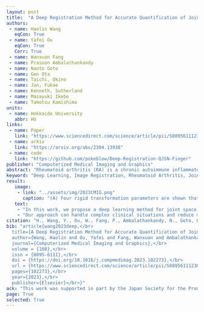 ```yaml
---
layout: post
title:  "A Deep Registration Method for Accurate Quantification of Joint Space Narrowing Progression in Rheumatoid Arthritis"
authors:
 - name: Haolin Wang
   eqCon: True
 - name: Yafei Ou
   eqCon: True
   Corr: True
 - name: Wanxuan Fang
 - name: Prasoon Ambalathankandy
 - name: Naoto Goto
 - name: Gen Ota
 - name: Taichi, Okino
 - name: Jun, Fukae
 - name: Kenneth, Sutherland
 - name: Masayuki Ikebe
 - name: Tamotsu Kamishima
units:
 - name: Hokkaido University
   abbr: HU
links:
 - name: Paper
   link: "https://www.sciencedirect.com/science/article/pii/S0895611123000915"
 - name: arXiv
   link: "https://arxiv.org/abs/2304.13938"
 - name: code
   link: "https://github.com/pokeblow/Deep-Registration-QJSN-Finger"
publisher: "Computerized Medical Imaging and Graphics"
abstract: "Rheumatoid arthritis (RA) is a chronic autoimmune inflammatory disease that results in progressive articular destruction and severe disability. Joint space narrowing (JSN) progression has been regarded as an important indicator for RA progression and has received sustained attention. In the diagnosis and monitoring of RA, radiology plays a crucial role to monitor joint space. A new framework for monitoring joint space by quantifying JSN progression through image registration in radiographic images has been developed. This framework offers the advantage of high accuracy, however, challenges do exist in reducing mismatches and improving reliability. In this work, a deep intra-subject rigid registration network is proposed to automatically quantify JSN progression in the early stage of RA. In our experiments, the mean-square error of Euclidean distance between moving and fixed image is 0.0031, standard deviation is 0.0661 mm, and the mismatching rate is 0.48%. The proposed method has sub-pixel level accuracy, exceeding manual measurements by far, and is equipped with immune to noise, rotation, and scaling of joints. Moreover, this work provides loss visualization, which can aid radiologists and rheumatologists in assessing quantification reliability, with important implications for possible future clinical applications. As a result, we are optimistic that this proposed work will make a significant contribution to the automatic quantification of JSN progression in RA."
keyword: "Deep Learning, Image Registration, Rheumatoid Arthritis, Joint Space Narrowing, Radiology, Computer-aided Diagnosis."
result:
   image:
    - link: "../assets/img/2023CMIG.png"
      caption: "(A) Four rigid transformation parameters are shown that are used in this work; dz: scaling, dθ: rotation, dx: displacement on x-axis, dy: displacement on y-axis. (B) The overview of our proposed deep learning image registration based JSN progression quantification methodology. This work can be divided into two steps: joint segmentation, and JSN progression quantization. Take a MCP joint as an example, this work can be performed as follow: (i) A supervised U-net++ based network is implemented to segment the proximal phalanx bone and metacarpal bone region of the MCP joint. (ii) An un-supervised ResNet-like based deep registration network is proposed to quantify the rigid transformation parameters of the proximal phalanx bone and metacarpal bone region. (iii) The JSN progression can be obtained by calculating the displacement difference on y-axis between two bone region."
   text:
    - "In this work, we propose a deep learning method for joint space narrowing progression quantification in rheumatoid arthritis. The proposed method includes an image segmentation network based on U-net++, and a ResNet-like deep registration network for displacement quantification. Our extensive clinical experiments demonstrate that this work can achieve sub-pixel level accuracy monitoring of joint space in the early stage of rheumatoid arthritis."
    - "Our approach can handle complex clinical situations and reduce mismatches due to inconsistent angle and spatial resolution of radiography images. Additionally, our approach provides a visualization loss as a reliability indicator that can be used by radiologists and rheumatologists to assess the quantification reliability, thus, making it a promising tool for future clinical applications."
citation: "H., Wang, Y., Ou, W., Fang, P., Ambalathankandy, N., Goto, G., Ota, T. Okino, J. Fukae, K. Sutherland, M. Ikebe, and T., Kamishima, A Deep Registration Method for Accurate Quantification of Joint Space Narrowing Progression in Rheumatoid Arthritis. in <i>Computerized Medical Imaging and Graphics</i>, vol. 108, no. 9, pp. 102273, Sept. 2023, doi: 10.1016/j.compmedimag.2023.102273."
bib: "article{wang2023deep,</br>
  title={A Deep Registration Method for Accurate Quantification of Joint Space Narrowing Progression in Rheumatoid Arthritis},</br>
  author={Wang, Haolin and Ou, Yafei and Fang, Wanxuan and Ambalathankandy, Prasoon and Goto, Naoto and Ota, Gen and Okino, Taichi and Fukae, Jun and Sutherland, Kenneth and Ikebe, Masayuki and Kamishima, Tamotsu},</br>
  journal={Computerized Medical Imaging and Graphics},</br>
  volume = {108},</br>
  issn = {0895-6111},</br>
  doi = {https://doi.org/10.1016/j.compmedimag.2023.102273},</br>
  url = {https://www.sciencedirect.com/science/article/pii/S0895611123000915},</br>
  pages={102273},</br>
  year={2023},</br>
  publisher={Elsevier}</br>}"
ack: "This work was supported in part by the Japan Society for the Promotion of Science (JSPS) Grants-in-Aid for Scientific Research (KAKENHI) under Grants 21K07611, and in part by JST SPRING under Grant JPMJSP2119."
page: True
selected: True
---
```


